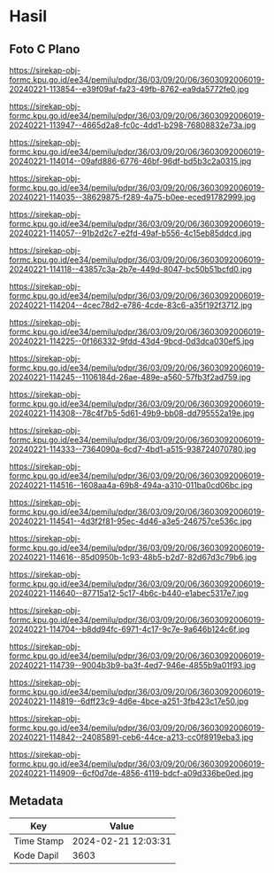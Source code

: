 # Hasil

## Foto C Plano

https://sirekap-obj-formc.kpu.go.id/ee34/pemilu/pdpr/36/03/09/20/06/3603092006019-20240221-113854--e39f09af-fa23-49fb-8762-ea9da5772fe0.jpg

https://sirekap-obj-formc.kpu.go.id/ee34/pemilu/pdpr/36/03/09/20/06/3603092006019-20240221-113947--4665d2a8-fc0c-4dd1-b298-76808832e73a.jpg

https://sirekap-obj-formc.kpu.go.id/ee34/pemilu/pdpr/36/03/09/20/06/3603092006019-20240221-114014--09afd886-6776-46bf-96df-bd5b3c2a0315.jpg

https://sirekap-obj-formc.kpu.go.id/ee34/pemilu/pdpr/36/03/09/20/06/3603092006019-20240221-114035--38629875-f289-4a75-b0ee-eced91782999.jpg

https://sirekap-obj-formc.kpu.go.id/ee34/pemilu/pdpr/36/03/09/20/06/3603092006019-20240221-114057--91b2d2c7-e2fd-49af-b556-4c15eb85ddcd.jpg

https://sirekap-obj-formc.kpu.go.id/ee34/pemilu/pdpr/36/03/09/20/06/3603092006019-20240221-114118--43857c3a-2b7e-449d-8047-bc50b51bcfd0.jpg

https://sirekap-obj-formc.kpu.go.id/ee34/pemilu/pdpr/36/03/09/20/06/3603092006019-20240221-114204--4cec78d2-e786-4cde-83c6-a35f192f3712.jpg

https://sirekap-obj-formc.kpu.go.id/ee34/pemilu/pdpr/36/03/09/20/06/3603092006019-20240221-114225--0f166332-9fdd-43d4-9bcd-0d3dca030ef5.jpg

https://sirekap-obj-formc.kpu.go.id/ee34/pemilu/pdpr/36/03/09/20/06/3603092006019-20240221-114245--1106184d-26ae-489e-a560-57fb3f2ad759.jpg

https://sirekap-obj-formc.kpu.go.id/ee34/pemilu/pdpr/36/03/09/20/06/3603092006019-20240221-114308--78c4f7b5-5d61-49b9-bb08-dd795552a19e.jpg

https://sirekap-obj-formc.kpu.go.id/ee34/pemilu/pdpr/36/03/09/20/06/3603092006019-20240221-114333--7364090a-6cd7-4bd1-a515-938724070780.jpg

https://sirekap-obj-formc.kpu.go.id/ee34/pemilu/pdpr/36/03/09/20/06/3603092006019-20240221-114516--1608aa4a-69b8-494a-a310-011ba0cd06bc.jpg

https://sirekap-obj-formc.kpu.go.id/ee34/pemilu/pdpr/36/03/09/20/06/3603092006019-20240221-114541--4d3f2f81-95ec-4d46-a3e5-246757ce536c.jpg

https://sirekap-obj-formc.kpu.go.id/ee34/pemilu/pdpr/36/03/09/20/06/3603092006019-20240221-114616--85d0950b-1c93-48b5-b2d7-82d67d3c79b6.jpg

https://sirekap-obj-formc.kpu.go.id/ee34/pemilu/pdpr/36/03/09/20/06/3603092006019-20240221-114640--87715a12-5c17-4b6c-b440-e1abec5317e7.jpg

https://sirekap-obj-formc.kpu.go.id/ee34/pemilu/pdpr/36/03/09/20/06/3603092006019-20240221-114704--b8dd94fc-6971-4c17-9c7e-9a646b124c6f.jpg

https://sirekap-obj-formc.kpu.go.id/ee34/pemilu/pdpr/36/03/09/20/06/3603092006019-20240221-114739--9004b3b9-ba3f-4ed7-946e-4855b9a01f93.jpg

https://sirekap-obj-formc.kpu.go.id/ee34/pemilu/pdpr/36/03/09/20/06/3603092006019-20240221-114819--6dff23c9-4d6e-4bce-a251-3fb423c17e50.jpg

https://sirekap-obj-formc.kpu.go.id/ee34/pemilu/pdpr/36/03/09/20/06/3603092006019-20240221-114842--24085891-ceb6-44ce-a213-cc0f8919eba3.jpg

https://sirekap-obj-formc.kpu.go.id/ee34/pemilu/pdpr/36/03/09/20/06/3603092006019-20240221-114909--6cf0d7de-4856-4119-bdcf-a09d336be0ed.jpg


## Metadata

| Key        | Value               |
| ---------- | ------------------- |
| Time Stamp | 2024-02-21 12:03:31 |
| Kode Dapil | 3603                |



